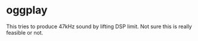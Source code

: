 # oggplay
This tries to produce 47kHz sound by lifting DSP limit.
Not sure this is really feasible or not.

